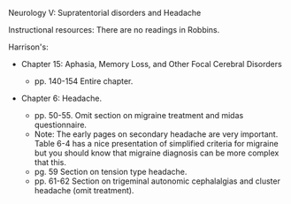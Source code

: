 Neurology V:  Supratentorial disorders and Headache

Instructional resources:
There are no readings in Robbins.

Harrison's:

* Chapter 15: Aphasia, Memory Loss, and Other Focal Cerebral Disorders 
	* pp. 140-154 Entire chapter.

* Chapter 6: Headache.
	* pp. 50-55. Omit section on migraine treatment and midas questionnaire. 
	* Note: The early pages on secondary headache are very important. Table 6-4 has a nice presentation of simplified criteria for migraine but you should know that migraine diagnosis can be more complex that this. 
	* pg. 59 Section on tension type headache.
	* pp. 61-62 Section on trigeminal autonomic cephalalgias and cluster headache (omit treatment).

